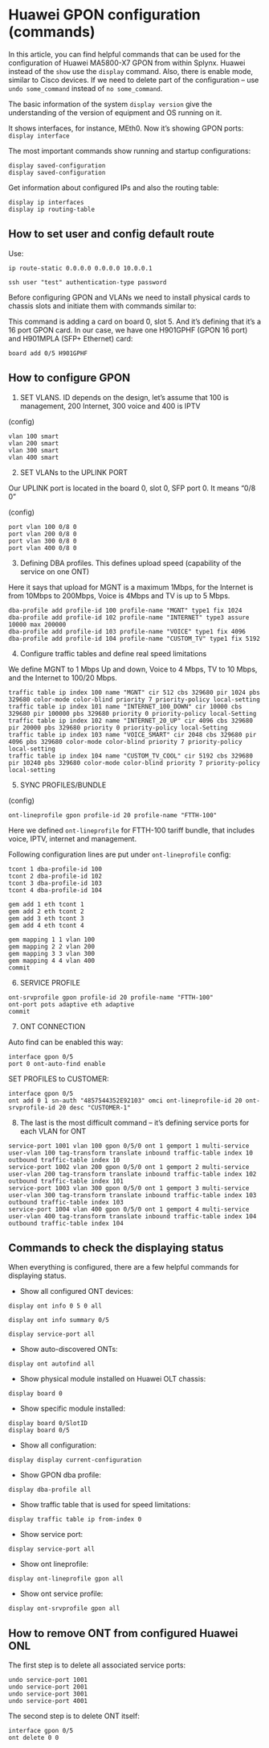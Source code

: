 Huawei GPON configuration (commands)
==================================

In this article, you can find helpful commands that can be used for the configuration of Huawei MA5800-X7 GPON from within Splynx. Huawei instead of the `show` use the `display` command. Also, there is enable mode, similar to Cisco devices. If we need to delete part of the configuration – use `undo some_command` instead of `no some_command`.

The basic information of the system `display version` give the understanding of the version of equipment and OS running on it.

It shows interfaces, for instance, MEth0. Now it’s showing GPON ports: `display interface`

The most important commands show running and startup configurations:

```
display saved-configuration
display saved-configuration
```

Get information about configured IPs and also the routing table:

```
display ip interfaces
display ip routing-table
```

## How to set user and config default route

Use:

`ip route-static 0.0.0.0 0.0.0.0 10.0.0.1`

`ssh user "test" authentication-type password`

Before configuring GPON and VLANs we need to install physical cards to chassis slots and initiate them with commands similar to:

This command is adding a card on board 0, slot 5. And it’s defining that it’s a 16 port GPON card. In our case, we have one H901GPHF (GPON 16 port) and H901MPLA (SFP+ Ethernet) card:

`board add 0/5 H901GPHF`

## How to configure GPON

1. SET VLANS. ID depends on the design, let’s assume that 100 is management, 200 Internet, 300 voice and 400 is IPTV

(config)

```
vlan 100 smart
vlan 200 smart
vlan 300 smart
vlan 400 smart
```

2. SET VLANs to the UPLINK PORT

Our UPLINK port is located in the board 0, slot 0, SFP port 0. It means “0/8 0”

(config)

```
port vlan 100 0/8 0
port vlan 200 0/8 0
port vlan 300 0/8 0
port vlan 400 0/8 0
```

3. Defining DBA profiles. This defines upload speed (capability of the service on one ONT)

Here it says that upload for MGNT is a maximum 1Mbps, for the Internet is from 10Mbps to 200Mbps, Voice is 4Mbps and TV is up to 5 Mbps.

```
dba-profile add profile-id 100 profile-name "MGNT" type1 fix 1024
dba-profile add profile-id 102 profile-name "INTERNET" type3 assure 10000 max 200000
dba-profile add profile-id 103 profile-name "VOICE" type1 fix 4096
dba-profile add profile-id 104 profile-name "CUSTOM_TV" type1 fix 5192
```

4. Configure traffic tables and define real speed limitations

We define MGNT to 1 Mbps Up and down, Voice to 4 Mbps, TV to 10 Mbps, and the Internet to 100/20 Mbps.

```
traffic table ip index 100 name "MGNT" cir 512 cbs 329680 pir 1024 pbs 329680 color-mode color-blind priority 7 priority-policy local-setting
traffic table ip index 101 name "INTERNET_100_DOWN" cir 10000 cbs 329680 pir 100000 pbs 329680 priority 0 priority-policy local-Setting
traffic table ip index 102 name "INTERNET_20_UP" cir 4096 cbs 329680 pir 20000 pbs 329680 priority 0 priority-policy local-Setting
traffic table ip index 103 name "VOICE_SMART" cir 2048 cbs 329680 pir 4096 pbs 329680 color-mode color-blind priority 7 priority-policy local-setting
traffic table ip index 104 name "CUSTOM_TV_COOL" cir 5192 cbs 329680 pir 10240 pbs 329680 color-mode color-blind priority 7 priority-policy local-setting
```

5. SYNC PROFILES/BUNDLE

(config)

`ont-lineprofile gpon profile-id 20 profile-name "FTTH-100"`

Here we defined `ont-lineprofile` for FTTH-100 tariff bundle, that includes voice, IPTV, internet and management.

Following configuration lines are put under `ont-lineprofile` config:

```
tcont 1 dba-profile-id 100
tcont 2 dba-profile-id 102
tcont 3 dba-profile-id 103
tcont 4 dba-profile-id 104
```

```
gem add 1 eth tcont 1
gem add 2 eth tcont 2
gem add 3 eth tcont 3
gem add 4 eth tcont 4
```

```
gem mapping 1 1 vlan 100
gem mapping 2 2 vlan 200
gem mapping 3 3 vlan 300
gem mapping 4 4 vlan 400
commit
```

6. SERVICE PROFILE

```
ont-srvprofile gpon profile-id 20 profile-name "FTTH-100"
ont-port pots adaptive eth adaptive
commit
```

7. ONT CONNECTION

Auto find can be enabled this way:

```
interface gpon 0/5
port 0 ont-auto-find enable
```

SET PROFILES to CUSTOMER:

```
interface gpon 0/5
ont add 0 1 sn-auth "4857544352E92103" omci ont-lineprofile-id 20 ont-srvprofile-id 20 desc "CUSTOMER-1"
```

8. The last is the most difficult command – it’s defining service ports for each VLAN for ONT

```
service-port 1001 vlan 100 gpon 0/5/0 ont 1 gemport 1 multi-service user-vlan 100 tag-transform translate inbound traffic-table index 10 outbound traffic-table index 10
service-port 1002 vlan 200 gpon 0/5/0 ont 1 gemport 2 multi-service user-vlan 200 tag-transform translate inbound traffic-table index 102 outbound traffic-table index 101
service-port 1003 vlan 300 gpon 0/5/0 ont 1 gemport 3 multi-service user-vlan 300 tag-transform translate inbound traffic-table index 103 outbound traffic-table index 103
service-port 1004 vlan 400 gpon 0/5/0 ont 1 gemport 4 multi-service user-vlan 400 tag-transform translate inbound traffic-table index 104 outbound traffic-table index 104
```

## Commands to check the displaying status

When everything is configured, there are a few helpful commands for displaying status.

* Show all configured ONT devices:

`display ont info 0 5 0 all`

`display ont info summary 0/5`

`display service-port all`

* Show auto-discovered ONTs:

`display ont autofind all`

* Show physical module installed on Huawei OLT chassis:

`display board 0`

* Show specific module installed:

```
display board 0/SlotID
display board 0/5
```

* Show all configuration:

`display display current-configuration`

* Show GPON dba profile:

`display dba-profile all`

* Show traffic table that is used for speed limitations:

`display traffic table ip from-index 0`

* Show service port:

`display service-port all`

* Show ont lineprofile:

`display ont-lineprofile gpon all`

* Show ont service profile:

`display ont-srvprofile gpon all`

## How to remove ONT from configured Huawei ONL

The first step is to delete all associated service ports:

```
undo service-port 1001
undo service-port 2001
undo service-port 3001
undo service-port 4001
```

The second step is to delete ONT itself:

```
interface gpon 0/5
ont delete 0 0
```